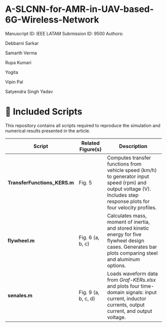 # A-SLCNN-for-AMR-in-UAV-based-6G-Wireless-Network
Manuscript ID: IEEE LATAM Submission ID: 9500 Authors:

Debbarni Sarkar 

Samarth Verma 

Rupa Kumari 

Yogita

Vipin Pal

Satyendra Singh Yadav

# 📁 Included Scripts

This repository contains all scripts required to reproduce the simulation and numerical results presented in the article.

| Script | Related Figure(s) | Description |
|--------|-------------------|-------------|
| **TransferFunctions_KERS.m** | Fig. 5 | Computes transfer functions from vehicle speed (km/h) to generator input speed (rpm) and output voltage (V). Includes step response plots for four velocity profiles. |
| **flywheel.m** | Fig. 6 (a, b, c) | Calculates mass, moment of inertia, and stored kinetic energy for five flywheel design cases. Generates bar plots comparing steel and aluminum options. |
| **senales.m** | Fig. 9 (a, b, c, d) | Loads waveform data from *Graf-KERs.xlsx* and plots four time-domain signals: input current, inductor currents, output current, and output voltage. |
